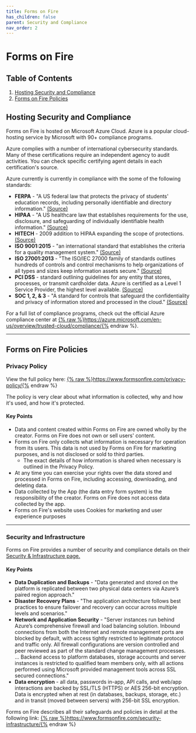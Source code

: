 ```yaml
---
title: Forms on Fire
has_children: false
parent: Security and Compliance
nav_order: 2
---
```


# Forms on Fire

## Table of Contents
1. <a href="#hosting-security-and-compliance">Hosting Security and Compliance</a>
2. <a href="#apptoto-policies">Forms on Fire Policies</a>

## Hosting Security and Compliance

Forms on Fire is hosted on Microsoft Azure Cloud. Azure is a popular cloud-hosting service by Microsoft with 90+ compliance programs.

Azure complies with a number of international cybersecurity standards. Many of these certifications require an independent agency to audit activities. You can check specific certifying agent details in each certification's source.

Azure currently is currently in compliance with the some of the following standards:

* **FERPA** - "A US federal law that protects the privacy of students' education records, including personally identifiable and directory information." <a href="https://docs.microsoft.com/en-us/microsoft-365/compliance/offering-ferpa?view=o365-worldwide">(Source)</a>
* **HIPAA** - "A US healthcare law that establishes requirements for the use, disclosure, and safeguarding of individually identifiable health information." <a href="https://docs.microsoft.com/en-us/microsoft-365/compliance/offering-hipaa-hitech?view=o365-worldwide">(Source)</a>
* **HITECH** - 2009 addition to HIPAA expanding the scope of protections. <a href="https://docs.microsoft.com/en-us/microsoft-365/compliance/offering-hipaa-hitech?view=o365-worldwide">(Source)</a>
* **ISO 9001:2015** - "an international standard that establishes the criteria for a quality management system." <a href="https://docs.microsoft.com/en-us/microsoft-365/compliance/offering-iso-9001?view=o365-worldwide">(Source)</a>
* **ISO 27001:2013** - "The ISO/IEC 27000 family of standards outlines hundreds of controls and control mechanisms to help organizations of all types and sizes keep information assets secure." <a href="https://docs.microsoft.com/en-us/microsoft-365/compliance/offering-iso-27001?view=o365-worldwide">(Source)</a>
* **PCI DSS** - standard outlining guidelines for any entity that stores, processes, or transmit cardholder data. Azure is certified as a Level 1 Service Provider, the highest level available. <a href="https://docs.microsoft.com/en-us/microsoft-365/compliance/offering-pci-dss?view=o365-worldwide">(Source)</a>
* **SOC 1, 2, & 3** - "A standard for controls that safeguard the confidentiality and privacy of information stored and processed in the cloud." <a href="https://docs.microsoft.com/en-us/microsoft-365/compliance/offering-soc?view=o365-worldwide">(Source)</a>

For a full list of compliance programs, check out the official Azure compliance center at <a href="https://azure.microsoft.com/en-us/overview/trusted-cloud/compliance/">{% raw %}https://azure.microsoft.com/en-us/overview/trusted-cloud/compliance/{% endraw %}</a>.

<hr class="divider" />

## Forms on Fire Policies

### Privacy Policy

View the full policy here: <a href="https://www.formsonfire.com/privacy-policy/">{% raw %}https://www.formsonfire.com/privacy-policy/{% endraw %}</a>

The policy is very clear about what information is collected, why and how it's used, and how it's protected.

#### Key Points

* Data and content created within Forms on Fire are owned wholly by the creator. Forms on Fire does not own or sell users' content.
* Forms on Fire only collects what information is necessary for operation from its users. This data is not used by Forms on Fire for marketing purposes, and is not disclosed or sold to third parties.
     * The exact details of how information is shared when necessary is outlined in the Privacy Policy.
* At any time you can exercise your rights over the data stored and processed in Forms on Fire, including accessing, downloading, and deleting data.
* Data collected by the App (the data entry form system) is the responsibility of the creator. Forms on Fire does not access data collected by the app.
* Forms on Fire's website uses Cookies for marketing and user experience purposes

<hr class="divider" />

### Security and Infrastructure

Forms on Fire provides a number of security and compliance details on their <a href="https://www.formsonfire.com/security-infrastructure/">Security & Infrastructure page.</a>

#### Key Points

* **Data Duplication and Backups** - "Data generated and stored on the platform is replicated between two physical data centers via Azure’s paired region approach."
* **Disaster Recovery Plans** - "The application architecture follows best practices to ensure failover and recovery can occur across multiple levels and scenarios."
* **Network and Application Security** - "Server instances run behind Azure’s comprehensive firewall and load balancing solution. Inbound connections from both the Internet and remote management ports are blocked by default, with access tightly restricted to legitimate protocol and traffic only. All firewall configurations are version controlled and peer reviewed as part of the standard change management processes. ... Backend access to platform databases, storage accounts and server instances is restricted to qualified team members only, with all actions performed using Microsoft provided management tools across SSL secured connections."
* **Data encryption** - all data, passwords in-app, API calls, and web/app interactions are backed by SSL/TLS (HTTPS) or AES 256-bit encryption. Data is encrypted when at rest (in databases, backups, storage, etc.) and in transit (moved between servers) with 256-bit SSL encryption.

Forms on Fire describes all their safeguards and policies in detail at the following link: <a href="https://www.formsonfire.com/security-infrastructure/">{% raw %}https://www.formsonfire.com/security-infrastructure/{% endraw %}</a>
